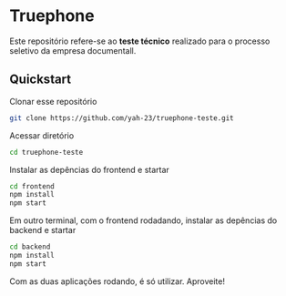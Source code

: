 # Truephone

Este repositório refere-se ao **teste técnico** realizado para o processo seletivo da empresa documentall.

## Quickstart

Clonar esse repositório 

```bash
git clone https://github.com/yah-23/truephone-teste.git
```

Acessar diretório 

```bash
cd truephone-teste
```

Instalar as depências do frontend e startar

```bash
cd frontend
npm install
npm start
```

Em outro terminal, com o frontend rodadando, instalar as depências do backend e startar

```bash
cd backend
npm install
npm start
```

Com as duas aplicações rodando, é só utilizar. Aproveite!